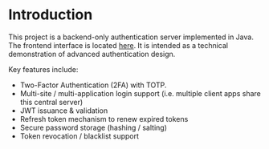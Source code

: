 # Introduction

This project is a backend-only authentication server implemented in Java. The frontend interface is located [here](https://github.com/anthony-poon/ts.authentication-interface).
It is intended as a technical demonstration of advanced authentication design. 

Key features include:
- Two-Factor Authentication (2FA) with TOTP.
- Multi-site / multi-application login support (i.e. multiple client apps share this central server)
- JWT issuance & validation
- Refresh token mechanism to renew expired tokens
- Secure password storage (hashing / salting)
- Token revocation / blacklist support